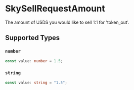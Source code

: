 # SkySellRequestAmount

The amount of USDS you would like to sell 1:1 for 'token_out'.


## Supported Types

### `number`

```typescript
const value: number = 1.5;
```

### `string`

```typescript
const value: string = "1.5";
```

